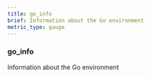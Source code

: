 ```yaml
---
title: go_info
brief: Information about the Go environment
metric_type: gauge
---
```

### go_info

Information about the Go environment